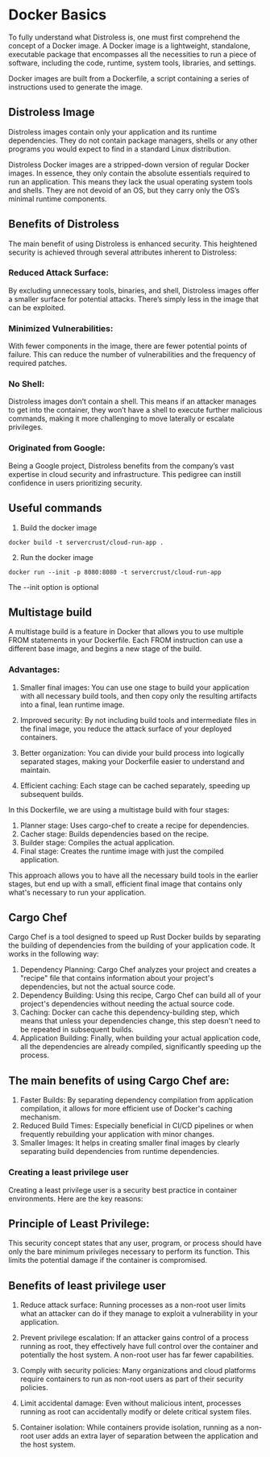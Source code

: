 # Docker Basics

To fully understand what Distroless is, one must first comprehend the concept of a Docker image. A Docker image is a lightweight, standalone, executable package that encompasses all the necessities to run a piece of software, including the code, runtime, system tools, libraries, and settings.

Docker images are built from a Dockerfile, a script containing a series of instructions used to generate the image.

## Distroless Image

Distroless images contain only your application and its runtime dependencies. They do not contain package managers, shells or any other programs you would expect to find in a standard Linux distribution.

Distroless Docker images are a stripped-down version of regular Docker images. In essence, they only contain the absolute essentials required to run an application. This means they lack the usual operating system tools and shells. They are not devoid of an OS, but they carry only the OS’s minimal runtime components.

## Benefits of Distroless

The main benefit of using Distroless is enhanced security. This heightened security is achieved through several attributes inherent to Distroless:

### Reduced Attack Surface:

By excluding unnecessary tools, binaries, and shell, Distroless images offer a smaller surface for potential attacks. There’s simply less in the image that can be exploited.

### Minimized Vulnerabilities:

With fewer components in the image, there are fewer potential points of failure. This can reduce the number of vulnerabilities and the frequency of required patches.

### No Shell:

Distroless images don’t contain a shell. This means if an attacker manages to get into the container, they won’t have a shell to execute further malicious commands, making it more challenging to move laterally or escalate privileges.

### Originated from Google:

Being a Google project, Distroless benefits from the company’s vast expertise in cloud security and infrastructure. This pedigree can instill confidence in users prioritizing security.

## Useful commands

1. Build the docker image

```
docker build -t servercrust/cloud-run-app .
```

2. Run the docker image

```
docker run --init -p 8080:8080 -t servercrust/cloud-run-app
```

The --init option is optional

## Multistage build

A multistage build is a feature in Docker that allows you to use multiple FROM statements in your Dockerfile. Each FROM instruction can use a different base
image, and begins a new stage of the build.

### Advantages:

1. Smaller final images: You can use one stage to build your application with all necessary build tools, and then copy only the resulting artifacts into a final, lean runtime image.

2. Improved security: By not including build tools and intermediate files in the final image, you reduce the attack surface of your deployed containers.

3. Better organization: You can divide your build process into logically separated stages, making your Dockerfile easier to understand and maintain.
4. Efficient caching: Each stage can be cached separately, speeding up subsequent builds.

In this Dockerfile, we are using a multistage build with four stages:

1. Planner stage: Uses cargo-chef to create a recipe for dependencies.
2. Cacher stage: Builds dependencies based on the recipe.
3. Builder stage: Compiles the actual application.
4. Final stage: Creates the runtime image with just the compiled application.

This approach allows you to have all the necessary build tools in the earlier stages, but end up with a small, efficient final image that contains only what's necessary to run your application.

## Cargo Chef

Cargo Chef is a tool designed to speed up Rust Docker builds by separating the building of dependencies from the building of your application code. It works in the following way:

1. Dependency Planning: Cargo Chef analyzes your project and creates a "recipe" file that contains information about your project's dependencies, but not the actual source code.
2. Dependency Building: Using this recipe, Cargo Chef can build all of your project's dependencies without needing the actual source code.
3. Caching: Docker can cache this dependency-building step, which means that unless your dependencies change, this step doesn't need to be repeated in subsequent builds.
4. Application Building: Finally, when building your actual application code, all the dependencies are already compiled, significantly speeding up the process.

## The main benefits of using Cargo Chef are:

1. Faster Builds: By separating dependency compilation from application compilation, it allows for more efficient use of Docker's caching mechanism.
2. Reduced Build Times: Especially beneficial in CI/CD pipelines or when frequently rebuilding your application with minor changes.
3. Smaller Images: It helps in creating smaller final images by clearly separating build dependencies from runtime dependencies.

### Creating a least privilege user

Creating a least privilege user is a security best practice in container environments. Here are the key reasons:

## Principle of Least Privilege:

This security concept states that any user, program, or process should have only the bare minimum privileges necessary to perform its function. This limits the potential damage if the container is compromised.

## Benefits of least privilege user

1. Reduce attack surface:
   Running processes as a non-root user limits what an attacker can do if they manage to exploit a vulnerability in your application.

2. Prevent privilege escalation:
   If an attacker gains control of a process running as root, they effectively have full control over the container and potentially the host system. A non-root user has far fewer capabilities.

3. Comply with security policies:
   Many organizations and cloud platforms require containers to run as non-root users as part of their security policies.

4. Limit accidental damage: Even without malicious intent, processes running as root can accidentally modify or delete critical system files.

5. Container isolation: While containers provide isolation, running as a non-root user adds an extra layer of separation between the application and the host system.
